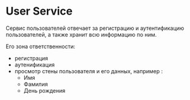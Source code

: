 # User Service

Сервис пользователей отвечает за регистрацию и аутентификацию пользователей, а также хранит всю информацию по ним. 

Его зона ответственности: 
* регистрация
* аутенификация
* просмотр стены пользователя и его данных, например :
    * Имя
    * Фамилия
    * День рождения 


